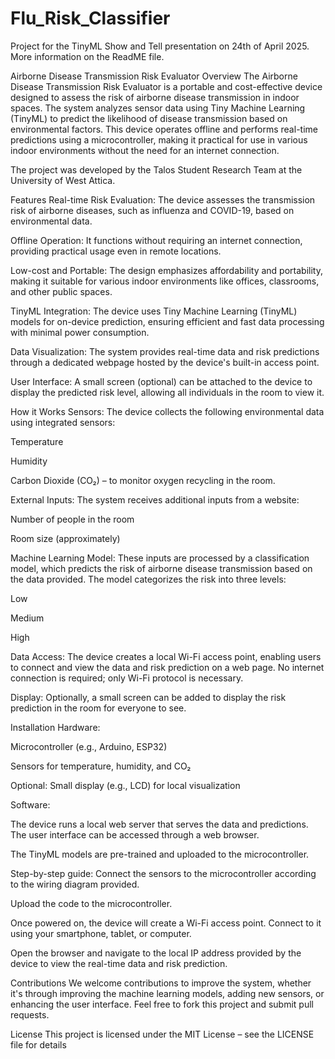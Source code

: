 # Flu_Risk_Classifier
Project for the TinyML Show and Tell presentation on 24th of April 2025. More information on the ReadME file.

Airborne Disease Transmission Risk Evaluator
Overview
The Airborne Disease Transmission Risk Evaluator is a portable and cost-effective device designed to assess the risk of airborne disease transmission in indoor spaces. The system analyzes sensor data using Tiny Machine Learning (TinyML) to predict the likelihood of disease transmission based on environmental factors. This device operates offline and performs real-time predictions using a microcontroller, making it practical for use in various indoor environments without the need for an internet connection.

The project was developed by the Talos Student Research Team at the University of West Attica.

Features
Real-time Risk Evaluation: The device assesses the transmission risk of airborne diseases, such as influenza and COVID-19, based on environmental data.

Offline Operation: It functions without requiring an internet connection, providing practical usage even in remote locations.

Low-cost and Portable: The design emphasizes affordability and portability, making it suitable for various indoor environments like offices, classrooms, and other public spaces.

TinyML Integration: The device uses Tiny Machine Learning (TinyML) models for on-device prediction, ensuring efficient and fast data processing with minimal power consumption.

Data Visualization: The system provides real-time data and risk predictions through a dedicated webpage hosted by the device's built-in access point.

User Interface: A small screen (optional) can be attached to the device to display the predicted risk level, allowing all individuals in the room to view it.

How it Works
Sensors: The device collects the following environmental data using integrated sensors:

Temperature

Humidity

Carbon Dioxide (CO₂) – to monitor oxygen recycling in the room.

External Inputs: The system receives additional inputs from a website:

Number of people in the room

Room size (approximately)

Machine Learning Model: These inputs are processed by a classification model, which predicts the risk of airborne disease transmission based on the data provided. The model categorizes the risk into three levels:

Low

Medium

High

Data Access: The device creates a local Wi-Fi access point, enabling users to connect and view the data and risk prediction on a web page. No internet connection is required; only Wi-Fi protocol is necessary.

Display: Optionally, a small screen can be added to display the risk prediction in the room for everyone to see.

Installation
Hardware:

Microcontroller (e.g., Arduino, ESP32)

Sensors for temperature, humidity, and CO₂

Optional: Small display (e.g., LCD) for local visualization

Software:

The device runs a local web server that serves the data and predictions. The user interface can be accessed through a web browser.

The TinyML models are pre-trained and uploaded to the microcontroller.

Step-by-step guide:
Connect the sensors to the microcontroller according to the wiring diagram provided.

Upload the code to the microcontroller.

Once powered on, the device will create a Wi-Fi access point. Connect to it using your smartphone, tablet, or computer.

Open the browser and navigate to the local IP address provided by the device to view the real-time data and risk prediction.

Contributions
We welcome contributions to improve the system, whether it's through improving the machine learning models, adding new sensors, or enhancing the user interface. Feel free to fork this project and submit pull requests.

License
This project is licensed under the MIT License – see the LICENSE file for details
